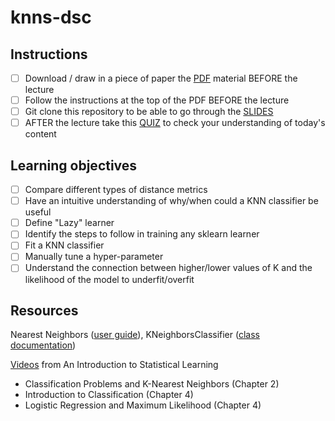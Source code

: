 # knns-dsc

## Instructions

* [ ] Download / draw in a piece of paper the [PDF](https://github.com/learn-co-students/knns-dsc/blob/master/knn_worksheet.pdf) material BEFORE the lecture
* [ ] Follow the instructions at the top of the PDF BEFORE the lecture
* [ ] Git clone this repository to be able to go through the [SLIDES](https://github.com/learn-co-students/knns-dsc/blob/master/knn_classification.slides.html)
* [ ] AFTER the lecture take this [QUIZ](https://forms.gle/kq9jUSgLf2DAD9eW6) to check your understanding of today's content

## Learning objectives
* [ ] Compare different types of distance metrics
* [ ] Have an intuitive understanding of why/when could a KNN classifier be useful
* [ ] Define "Lazy" learner
* [ ] Identify the steps to follow in training any sklearn learner
* [ ] Fit a KNN classifier
* [ ] Manually tune a hyper-parameter
* [ ] Understand the connection between higher/lower values of K and the likelihood of the model to underfit/overfit

## Resources
Nearest Neighbors ([user guide](http://scikit-learn.org/stable/modules/neighbors.html)), KNeighborsClassifier ([class documentation](http://scikit-learn.org/stable/modules/generated/sklearn.neighbors.KNeighborsClassifier.html))

[Videos](http://www.dataschool.io/15-hours-of-expert-machine-learning-videos/) from An Introduction to Statistical Learning
- Classification Problems and K-Nearest Neighbors (Chapter 2)
- Introduction to Classification (Chapter 4)
- Logistic Regression and Maximum Likelihood (Chapter 4)
